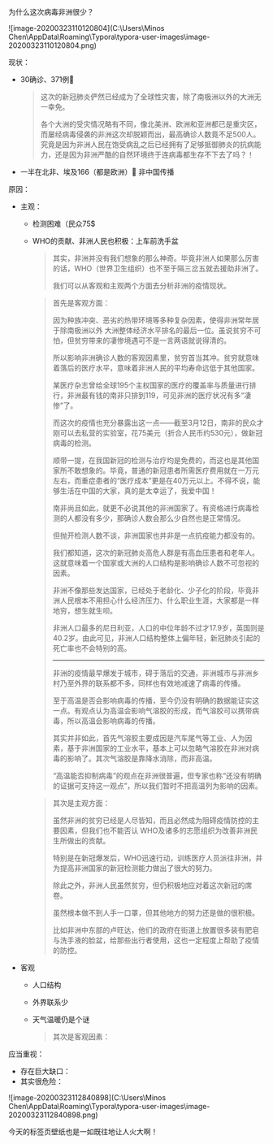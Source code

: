 为什么这次病毒非洲很少？

![image-20200323110120804](C:\Users\Minos Chen\AppData\Roaming\Typora\typora-user-images\image-20200323110120804.png)

现状：

- 30确诊、371例:imp:

  > 这次的新冠肺炎俨然已经成为了全球性灾害，除了南极洲以外的大洲无一幸免。
  >
  > 各个大洲的受灾情况略有不同，像北美洲、欧洲和亚洲都已是重灾区，而屡经病毒侵袭的非洲这次却脱颖而出，最高确诊人数竟不足500人。究竟是因为非洲人民在饱受病乱之后已经拥有了足够抵御肺炎的抗病能力，还是因为非洲严酷的自然环境终于连病毒都生存不下去了吗？！

- 一半在北非、埃及166（都是欧洲）:imp:   非中国传播

原因：

- 主观：
  - 检测困难（民众75$

  - WHO的贡献、非洲人民也积极：上车前洗手盆

    > 其实，非洲并没有我们想象的那么神奇。毕竟非洲人如果那么厉害的话，WHO（世界卫生组织）也不至于隔三岔五就去援助非洲了。
    >
    > 我们可以从客观和主观两个方面去分析非洲的疫情现状。

    > 首先是客观方面：
    >
    > 因为种族冲突、恶劣的热带环境等多种复杂因素，使得非洲常年居于除南极洲以外 大洲整体经济水平排名的最后一位。虽说贫穷不可怕，但贫穷带来的凄惨境遇可不是一言两语就说得清的。
    >
    > 所以影响非洲确诊人数的客观因素里，贫穷首当其冲。贫穷就意味着落后的医疗水平，意味着非洲人民的平均寿命远低于其他国家。
    >
    > 某医疗杂志曾给全球195个主权国家的医疗的覆盖率与质量进行排行，非洲最有钱的南非只排到119，可见非洲的医疗状况有多“凄惨”了。
    >
    > 而这次的疫情也充分暴露出这一点——截至3月12日，南非的民众才刚可以去私营的实验室，花75美元（折合人民币约530元），做新冠病毒的检测。
    >
    > 顺带一提，在我国新冠的检测与治疗均是免费的，而这也是其他国家所不敢想象的。毕竟，普通的新冠患者所需医疗费用就在一万元左右，而重症患者的“医疗成本”更是在40万元以上。不得不说，能够生活在中国的大家，真的是太幸运了，我爱中国！
    >
    > 南非尚且如此，就更不必说其他的非洲国家了。有资格进行病毒检测的人都没有多少，那确诊人数会那么少自然也是正常情况。
    >
    > 但抛开检测人数不谈，非洲国家也并非是一点抗疫能力都没有的。
    >
    > 我们都知道，这次的新冠肺炎高危人群是有高血压患者和老年人。这就意味着一个国家或大洲的人口结构是影响确诊人数不可忽视的因素。
    >
    > 非洲不像那些发达国家，已经处于老龄化、少子化的阶段，毕竟非洲人民根本不用担心什么经济压力、什么职业生涯，大家都是一样地穷，想生就生呗。
    >
    > 非洲人口最多的尼日利亚，人口的中位年龄不过才17.9岁，英国则是40.2岁。由此可见，非洲人口结构整体上偏年轻，新冠肺炎引起的死亡率也不会特别的高。
    >
    > ---
    >
    > 非洲的疫情最早爆发于城市，碍于落后的交通，非洲城市与非洲乡村乃至外界的联系都不多，同样也有效地减速了病毒的传播。
    >
    > 至于高温是否会影响病毒的传播，至今仍没有明确的数据能证实这一点。有观点认为高温会影响气溶胶的形成，而气溶胶可以携带病毒，所以高温会影响病毒的传播。
    >
    > 其实并非如此，首先气溶胶主要成因是汽车尾气等工业、人为因素，基于非洲国家的工业水平，基本上可以忽略气溶胶在非洲对病毒的影响了。其次气溶胶是靠降水消除，而非高温。
    >
    > “高温能否抑制病毒”的观点在非洲很普遍，但专家也称“还没有明确的证据可支持这一观点”，所以我们暂时不把高温列为影响的因素。

    

    > 其次是主观方面：
    >
    > 虽然非洲的贫穷已经是人尽皆知，而且必然成为阻碍疫情防控的主要因素，但我们也不能否认 WHO及诸多的志愿组织为改善非洲民生所做出的贡献。
    >
    > 特别是在新冠爆发后，WHO迅速行动，训练医疗人员派往非洲，并为提高非洲国家的新冠检测能力做出了很大的努力。
    >
    > 除此之外，非洲人民虽然贫穷，但仍积极地应对着这次新冠的席卷。
    >
    > 虽然根本做不到人手一口罩，但其他地方的努力还是做的很积极。
    >
    > 比如非洲中东部的卢旺达，他们的政府在街道上放置很多装有肥皂与洗手液的脸盆，给那些出行者使用，这也一定程度上帮助了疫情的防控。

- 客观

  - 人口结构

  - 外界联系少

  - 天气温暖仍是个谜

    > 其次是客观因素：
    >
    > 

应当重视：

- 存在巨大缺口：
- 其实很危险：









![image-20200323112840898](C:\Users\Minos Chen\AppData\Roaming\Typora\typora-user-images\image-20200323112840898.png)

今天的标签页壁纸也是一如既往地让人火大啊！
